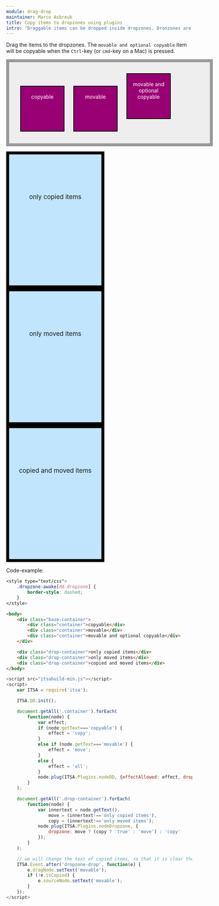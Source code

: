 ```yaml
---
module: drag-drop
maintainer: Marco Asbreuk
title: Copy items to dropzones using plugins
intro: "Draggable items can be dropped inside dropzones. Dronzones are HtmlElements that have the attribute: <b>dropzone=\"true | move | copy\"</b>. The attribute-value determines what will be accepted when dropped. The draggable items on the other hand, need the attribute: <b>dd-effect-allowed=\"all | move | copy\"</b> which marks the Element so it can be inspected by the dropzone if it is accepted.<br><br>Once a draggable item has a dropzone set, it will return to its original place when it is dropped outside the dropzone.<br><br>Copied items are duplicated: once duplicated, they are only movable."
---
```


<style type="text/css">
    .base-container {
        width: 100%;
        height: 180px;
        background-color: #EEE;
        border: solid 8px #999;
        margin-bottom: 1em;
        padding: 20px;
    }
    .container {
        margin: 10px;
        height: 100px;
        width: 100px;
        background-color: #990073;
        border: 2px solid #000;
        display: inline-block;
        *display: inline;
        *zoom: 1;
        color: #FFF;
        text-align: center;
        font-size: 14px;
        line-height: 1.2em;
        padding: 20px 8px 0;
    }
    .drop-container {
        width: 250px;
        height: 250px;
        border: solid 8px #000;
        background-color: #c0e5fd;
        display: inline-block;
        *display: inline;
        *zoom: 1;
        margin-right: 20px;
        text-align: center;
        font-size: 17px;
        padding-top: 105px;
    }
    .dropzone-awake[dd-dropzone] {
        border-style: dashed;
    }
</style>

Drag the items to the dropzones. The `movable and optional copyable` item will be copyable when the `Ctrl`-key (or `cmd`-key on a Mac) is pressed.

<div class="base-container">
    <div class="container">copyable</div>
    <div class="container">movable</div>
    <div class="container">movable and optional copyable</div>
</div>

<div class="drop-container">only copied items</div>
<div class="drop-container">only moved items</div>
<div class="drop-container">copied and moved items</div>


<p class="spaced">Code-example:</p>

```css
<style type="text/css">
    .dropzone-awake[dd-dropzone] {
        border-style: dashed;
    }
</style>
```

```html
<body>
    <div class="base-container">
        <div class="container">copyable</div>
        <div class="container">movable</div>
        <div class="container">movable and optional copyable</div>
    </div>

    <div class="drop-container">only copied items</div>
    <div class="drop-container">only moved items</div>
    <div class="drop-container">copied and moved items</div>
</body>
```

```js
<script src="itsabuild-min.js"></script>
<script>
    var ITSA = require('itsa');

    ITSA.DD.init();

    document.getAll('.container').forEach(
        function(node) {
            var effect;
            if (node.getText==='copyable') {
                effect = 'copy';
            }
            else if (node.getText==='movable') {
                effect = 'move';
            }
            else {
                effect = 'all';
            }
            node.plug(ITSA.Plugins.nodeDD, {effectAllowed: effect, dropzone: '.drop-container'});
        }
    );

    document.getAll('.drop-container').forEach(
        function(node) {
            var innertext = node.getText(),
                move = (innertext!=='only copied items'),
                copy = (innertext!=='only moved items');
            node.plug(ITSA.Plugins.nodeDropzone, {
                dropzone: move ? (copy ? 'true' : 'move') : 'copy'
            });
        }
    );

    // we will change the text of copied items, so that it is clear they are only movable
    ITSA.Event.after('dropzone-drop', function(e) {
        e.dragNode.setText('movable');
        if (!e.isCopied) {
            e.sourceNode.setText('movable');
        }
    });
</script>
```

<script src="../../dist/itsabuild-min.js"></script>
<script>
    var ITSA = require('itsa');

    ITSA.DD.init();

    document.getAll('.container').forEach(
        function(node) {
            var effect,
                innertext = node.getText();
            if (innertext==='copyable') {
                effect = 'copy';
            }
            else if (innertext==='movable') {
                effect = 'move';
            }
            else {
                effect = 'all';
            }
            node.plug(ITSA.Plugins.nodeDD, {effectAllowed: effect, dropzone: '.drop-container'});
        }
    );

    document.getAll('.drop-container').forEach(
        function(node) {
            var innertext = node.getText(),
                move = (innertext!=='only copied items'),
                copy = (innertext!=='only moved items');
            node.plug(ITSA.Plugins.nodeDropzone, {
                dropzone: move ? (copy ? 'true' : 'move') : 'copy'
            });
        }
    );

    // we will change the text of copied items, so that it is clear they are only movable
    ITSA.Event.after('dropzone-drop', function(e) {
        e.dragNode.setText('movable');
        if (!e.isCopied) {
            e.sourceNode.setText('movable');
        }
    });
</script>
